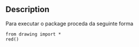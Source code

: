 ## Description

Para executar o package proceda da seguinte forma
```
from drawing import *
red()
```